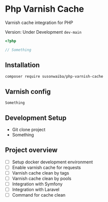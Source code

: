 # Php Varnish Cache

Varnish cache integration for PHP


Version: Under Development `dev-main`


```php
<?php

// Something

```

## Installation

```bash
composer require susonwaiba/php-varnish-cache
```

## Varnish config

```
Something
```

## Development Setup

- Git clone project
- Something

## Project overview

- [ ] Setup docker development environment
- [ ] Enable varnish cache for requests
- [ ] Varnish cache clean by tags
- [ ] Varnish cache clean by pools
- [ ] Integration with Symfony
- [ ] Integration with Laravel
- [ ] Command for cache clean
